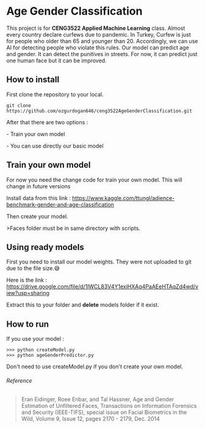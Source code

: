 Age Gender Classification
=========================

This project is for **CENG3522 Applied Machine Learning** class. Almost every
country declare curfews due to pandemic. In Turkey, Curfew is just for people
who older than 65 and younger than 20. Accordingly, we can use AI for detecting
people who violate this rules. Our model can predict age and gender. It can
detect the punitives in streets. For now, it can predict just one human face but
it can be improved.

How to install
--------------

First clone the repository to your local.

~~~~~~~~~~~~~~~~~~~~~~~~~~~~~~~~~~~~~~~~~~~~~~~~~~~~~~~~~~~~~~~~~~~~~~~~~~~~~~~~
git clone https://github.com/ozgurdogan646/ceng3522AgeGenderClassification.git
~~~~~~~~~~~~~~~~~~~~~~~~~~~~~~~~~~~~~~~~~~~~~~~~~~~~~~~~~~~~~~~~~~~~~~~~~~~~~~~~

After that there are two options :

\- Train your own model

\- You can use directly our basic model

Train your own model
--------------------

For now you need the change code for train your own model. This will change in
future versions

Install data from this link :
https://www.kaggle.com/ttungl/adience-benchmark-gender-and-age-classification

Then create your model.

\>Faces folder must be in same directory with scripts.

Using ready models
------------------

First you need to install our model weights. They were not uploaded to git due
to the file size.:sweat_smile:

Here is the link :
https://drive.google.com/file/d/1lWCL83V4Y1exiHXAq4PaAEeHTAqZd4wd/view?usp=sharing

Extract this to your folder and **delete** models folder if it exist.

How to run
----------

If you use your model :

~~~~~~~~~~~~~~~~~~~~~~~~~~~~~~~~~~~~~~~~~~~~~~~~~~~~~~~~~~~~~~~~~~~~~~~~~~~~~~~~
>>> python createModel.py
>>> python ageGenderPredictor.py
~~~~~~~~~~~~~~~~~~~~~~~~~~~~~~~~~~~~~~~~~~~~~~~~~~~~~~~~~~~~~~~~~~~~~~~~~~~~~~~~

Don't need to use createModel.py if you don't create your own model.

###### Reference

>   Eran Eidinger, Roee Enbar, and Tal Hassner, Age and Gender Estimation of
>   Unfiltered Faces, Transactions on Information Forensics and Security
>   (IEEE-TIFS), special issue on Facial Biometrics in the Wild, Volume 9, Issue
>   12, pages 2170 - 2179, Dec. 2014
